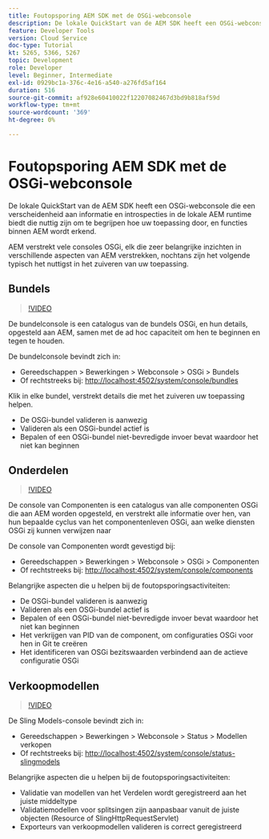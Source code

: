```yaml
---
title: Foutopsporing AEM SDK met de OSGi-webconsole
description: De lokale QuickStart van de AEM SDK heeft een OSGi-webconsole die een verscheidenheid aan informatie en introspecties in de lokale AEM runtime biedt die nuttig zijn om te begrijpen hoe uw toepassing door, en functies binnen AEM wordt erkend.
feature: Developer Tools
version: Cloud Service
doc-type: Tutorial
kt: 5265, 5366, 5267
topic: Development
role: Developer
level: Beginner, Intermediate
exl-id: 0929bc1a-376c-4e16-a540-a276fd5af164
duration: 516
source-git-commit: af928e60410022f12207082467d3bd9b818af59d
workflow-type: tm+mt
source-wordcount: '369'
ht-degree: 0%

---
```


# Foutopsporing AEM SDK met de OSGi-webconsole

De lokale QuickStart van de AEM SDK heeft een OSGi-webconsole die een verscheidenheid aan informatie en introspecties in de lokale AEM runtime biedt die nuttig zijn om te begrijpen hoe uw toepassing door, en functies binnen AEM wordt erkend.

AEM verstrekt vele consoles OSGi, elk die zeer belangrijke inzichten in verschillende aspecten van AEM verstrekken, nochtans zijn het volgende typisch het nuttigst in het zuiveren van uw toepassing.

## Bundels

>[!VIDEO](https://video.tv.adobe.com/v/34335?quality=12&learn=on)

De bundelconsole is een catalogus van de bundels OSGi, en hun details, opgesteld aan AEM, samen met de ad hoc capaciteit om hen te beginnen en tegen te houden.

De bundelconsole bevindt zich in:

+ Gereedschappen > Bewerkingen > Webconsole > OSGi > Bundels
+ Of rechtstreeks bij: [http://localhost:4502/system/console/bundles](http://localhost:4502/system/console/bundles)

Klik in elke bundel, verstrekt details die met het zuiveren uw toepassing helpen.

+ De OSGi-bundel valideren is aanwezig
+ Valideren als een OSGi-bundel actief is
+ Bepalen of een OSGi-bundel niet-bevredigde invoer bevat waardoor het niet kan beginnen

## Onderdelen

>[!VIDEO](https://video.tv.adobe.com/v/34336?quality=12&learn=on)

De console van Componenten is een catalogus van alle componenten OSGi die aan AEM worden opgesteld, en verstrekt alle informatie over hen, van hun bepaalde cyclus van het componentenleven OSGi, aan welke diensten OSGi zij kunnen verwijzen naar

De console van Componenten wordt gevestigd bij:

+ Gereedschappen > Bewerkingen > Webconsole > OSGi > Componenten
+ Of rechtstreeks bij: [http://localhost:4502/system/console/components](http://localhost:4502/system/console/components)

Belangrijke aspecten die u helpen bij de foutopsporingsactiviteiten:

+ De OSGi-bundel valideren is aanwezig
+ Valideren als een OSGi-bundel actief is
+ Bepalen of een OSGi-bundel niet-bevredigde invoer bevat waardoor het niet kan beginnen
+ Het verkrijgen van PID van de component, om configuraties OSGi voor hen in Git te creëren
+ Het identificeren van OSGi bezitswaarden verbindend aan de actieve configuratie OSGi

## Verkoopmodellen

>[!VIDEO](https://video.tv.adobe.com/v/34337?quality=12&learn=on)

De Sling Models-console bevindt zich in:

+ Gereedschappen > Bewerkingen > Webconsole > Status > Modellen verkopen
+ Of rechtstreeks bij: [http://localhost:4502/system/console/status-slingmodels](http://localhost:4502/system/console/status-slingmodels)

Belangrijke aspecten die u helpen bij de foutopsporingsactiviteiten:

+ Validatie van modellen van het Verdelen wordt geregistreerd aan het juiste middeltype
+ Validatiemodellen voor splitsingen zijn aanpasbaar vanuit de juiste objecten (Resource of SlingHttpRequestServlet)
+ Exporteurs van verkoopmodellen valideren is correct geregistreerd
